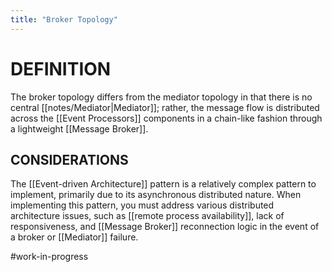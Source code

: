 ```yaml
---
title: "Broker Topology"
---
```


# DEFINITION

The broker topology differs from the mediator topology in that there is no central [[notes/Mediator|Mediator]]; rather, the message flow is distributed across the [[Event Processors]] components in a chain-like fashion through a lightweight [[Message Broker]].

## CONSIDERATIONS

The [[Event-driven Architecture]] pattern is a relatively complex pattern to implement, primarily due to its asynchronous distributed nature. When implementing this pattern, you must address various distributed architecture issues, such as [[remote process availability]], lack of responsiveness, and [[Message Broker]] reconnection logic in the event of a broker or [[Mediator]] failure.

#work-in-progress
